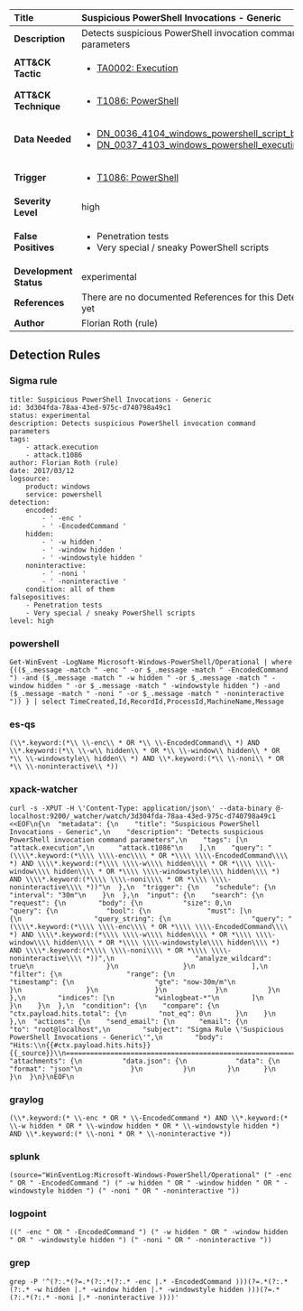 | Title                    | Suspicious PowerShell Invocations - Generic       |
|:-------------------------|:------------------|
| **Description**          | Detects suspicious PowerShell invocation command parameters |
| **ATT&amp;CK Tactic**    |  <ul><li>[TA0002: Execution](https://attack.mitre.org/tactics/TA0002)</li></ul>  |
| **ATT&amp;CK Technique** | <ul><li>[T1086: PowerShell](https://attack.mitre.org/techniques/T1086)</li></ul>  |
| **Data Needed**          | <ul><li>[DN_0036_4104_windows_powershell_script_block](../Data_Needed/DN_0036_4104_windows_powershell_script_block.md)</li><li>[DN_0037_4103_windows_powershell_executing_pipeline](../Data_Needed/DN_0037_4103_windows_powershell_executing_pipeline.md)</li></ul>  |
| **Trigger**              | <ul><li>[T1086: PowerShell](../Triggers/T1086.md)</li></ul>  |
| **Severity Level**       | high |
| **False Positives**      | <ul><li>Penetration tests</li><li>Very special / sneaky PowerShell scripts</li></ul>  |
| **Development Status**   | experimental |
| **References**           |  There are no documented References for this Detection Rule yet  |
| **Author**               | Florian Roth (rule) |


## Detection Rules

### Sigma rule

```
title: Suspicious PowerShell Invocations - Generic
id: 3d304fda-78aa-43ed-975c-d740798a49c1
status: experimental
description: Detects suspicious PowerShell invocation command parameters
tags:
    - attack.execution
    - attack.t1086
author: Florian Roth (rule)
date: 2017/03/12
logsource:
    product: windows
    service: powershell
detection:
    encoded:
        - ' -enc '
        - ' -EncodedCommand '
    hidden:
        - ' -w hidden '
        - ' -window hidden '
        - ' -windowstyle hidden '
    noninteractive:
        - ' -noni '
        - ' -noninteractive '
    condition: all of them
falsepositives:
    - Penetration tests
    - Very special / sneaky PowerShell scripts
level: high

```





### powershell
    
```
Get-WinEvent -LogName Microsoft-Windows-PowerShell/Operational | where {(($_.message -match " -enc " -or $_.message -match " -EncodedCommand ") -and ($_.message -match " -w hidden " -or $_.message -match " -window hidden " -or $_.message -match " -windowstyle hidden ") -and ($_.message -match " -noni " -or $_.message -match " -noninteractive ")) } | select TimeCreated,Id,RecordId,ProcessId,MachineName,Message
```


### es-qs
    
```
(\\*.keyword:(*\\ \\-enc\\ * OR *\\ \\-EncodedCommand\\ *) AND \\*.keyword:(*\\ \\-w\\ hidden\\ * OR *\\ \\-window\\ hidden\\ * OR *\\ \\-windowstyle\\ hidden\\ *) AND \\*.keyword:(*\\ \\-noni\\ * OR *\\ \\-noninteractive\\ *))
```


### xpack-watcher
    
```
curl -s -XPUT -H \'Content-Type: application/json\' --data-binary @- localhost:9200/_watcher/watch/3d304fda-78aa-43ed-975c-d740798a49c1 <<EOF\n{\n  "metadata": {\n    "title": "Suspicious PowerShell Invocations - Generic",\n    "description": "Detects suspicious PowerShell invocation command parameters",\n    "tags": [\n      "attack.execution",\n      "attack.t1086"\n    ],\n    "query": "(\\\\*.keyword:(*\\\\ \\\\-enc\\\\ * OR *\\\\ \\\\-EncodedCommand\\\\ *) AND \\\\*.keyword:(*\\\\ \\\\-w\\\\ hidden\\\\ * OR *\\\\ \\\\-window\\\\ hidden\\\\ * OR *\\\\ \\\\-windowstyle\\\\ hidden\\\\ *) AND \\\\*.keyword:(*\\\\ \\\\-noni\\\\ * OR *\\\\ \\\\-noninteractive\\\\ *))"\n  },\n  "trigger": {\n    "schedule": {\n      "interval": "30m"\n    }\n  },\n  "input": {\n    "search": {\n      "request": {\n        "body": {\n          "size": 0,\n          "query": {\n            "bool": {\n              "must": [\n                {\n                  "query_string": {\n                    "query": "(\\\\*.keyword:(*\\\\ \\\\-enc\\\\ * OR *\\\\ \\\\-EncodedCommand\\\\ *) AND \\\\*.keyword:(*\\\\ \\\\-w\\\\ hidden\\\\ * OR *\\\\ \\\\-window\\\\ hidden\\\\ * OR *\\\\ \\\\-windowstyle\\\\ hidden\\\\ *) AND \\\\*.keyword:(*\\\\ \\\\-noni\\\\ * OR *\\\\ \\\\-noninteractive\\\\ *))",\n                    "analyze_wildcard": true\n                  }\n                }\n              ],\n              "filter": {\n                "range": {\n                  "timestamp": {\n                    "gte": "now-30m/m"\n                  }\n                }\n              }\n            }\n          }\n        },\n        "indices": [\n          "winlogbeat-*"\n        ]\n      }\n    }\n  },\n  "condition": {\n    "compare": {\n      "ctx.payload.hits.total": {\n        "not_eq": 0\n      }\n    }\n  },\n  "actions": {\n    "send_email": {\n      "email": {\n        "to": "root@localhost",\n        "subject": "Sigma Rule \'Suspicious PowerShell Invocations - Generic\'",\n        "body": "Hits:\\n{{#ctx.payload.hits.hits}}{{_source}}\\n================================================================================\\n{{/ctx.payload.hits.hits}}",\n        "attachments": {\n          "data.json": {\n            "data": {\n              "format": "json"\n            }\n          }\n        }\n      }\n    }\n  }\n}\nEOF\n
```


### graylog
    
```
(\\*.keyword:(* \\-enc * OR * \\-EncodedCommand *) AND \\*.keyword:(* \\-w hidden * OR * \\-window hidden * OR * \\-windowstyle hidden *) AND \\*.keyword:(* \\-noni * OR * \\-noninteractive *))
```


### splunk
    
```
(source="WinEventLog:Microsoft-Windows-PowerShell/Operational" (" -enc " OR " -EncodedCommand ") (" -w hidden " OR " -window hidden " OR " -windowstyle hidden ") (" -noni " OR " -noninteractive "))
```


### logpoint
    
```
((" -enc " OR " -EncodedCommand ") (" -w hidden " OR " -window hidden " OR " -windowstyle hidden ") (" -noni " OR " -noninteractive "))
```


### grep
    
```
grep -P '^(?:.*(?=.*(?:.*(?:.* -enc |.* -EncodedCommand )))(?=.*(?:.*(?:.* -w hidden |.* -window hidden |.* -windowstyle hidden )))(?=.*(?:.*(?:.* -noni |.* -noninteractive ))))'
```



